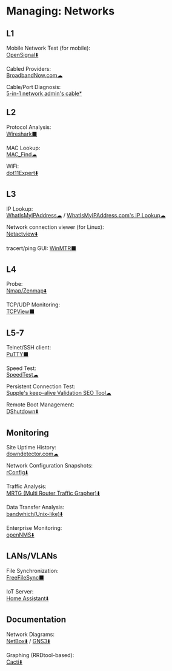 # Managing: Networks

## L1

Mobile Network Test (for mobile):  
[OpenSignal⬇️](https://www.opensignal.com/apps)

Cabled Providers:  
[BroadbandNow.com☁](https://broadbandnow.com/)

Cable/Port Diagnosis:  
[5-in-1 network admin's cable*](http://www.ossmann.com/5-in-1.html)

## L2

Protocol Analysis:  
[Wireshark⬛](https://www.wireshark.org/)

MAC Lookup:  
[MAC_Find☁](http://coffer.com/mac_find/)

WiFi:  
[dot11Expert⬇️](https://kcsoftwares.com/?dot11expert)

## L3

IP Lookup:  
[WhatIsMyIPAddress☁](https://whatismyipaddress.com/) / 
[WhatIsMyIPAddress.com's IP Lookup☁](https://whatismyipaddress.com/ip-lookup)

Network connection viewer (for Linux):  
[Netactview⬇️](http://netactview.sourceforge.net/)

tracert/ping GUI:
[WinMTR⬛](https://www.bitwizard.nl/mtr/)

## L4

Probe:  
[Nmap/Zenmap⬇️](https://nmap.org/)

TCP/UDP Monitoring:  
[TCPView⬛](https://docs.microsoft.com/en-us/sysinternals/downloads/tcpview)

## L5-7

Telnet/SSH client:  
[PuTTY⬛](https://putty.org/)

Speed Test:  
[SpeedTest☁](https://www.speedtest.net/)

Persistent Connection Test:  
[Supple's keep-alive Validation SEO Tool☁](https://supple.com.au/tools/check-persistent-connection/)

Remote Boot Management:  
[DShutdown⬇️](http://dimio.altervista.org/eng/#DShutdown)

## Monitoring

Site Uptime History:  
[downdetector.com☁](https://downdetector.com/)

Network Configuration Snapshots:  
[rConfig⬇️](https://rconfig.com/)

Traffic Analysis:  
[MRTG (Multi Router Traffic Grapher)⬇️](https://oss.oetiker.ch/mrtg/)

Data Transfer Analysis:  
[bandwhich(Unix-like)⬇️](https://github.com/imsnif/bandwhich)

Enterprise Monitoring:  
[openNMS⬇️](https://www.opennms.com/)

## LANs/VLANs

File Synchronization:  
[FreeFileSync⬛](https://freefilesync.org/)

IoT Server:  
[Home Assistant⬇️](https://www.home-assistant.io/)

## Documentation

Network Diagrams:  
[NetBox⬇️](https://netbox.readthedocs.io/) / 
[GNS3⬇️](https://gns3.com/)

Graphing (RRDtool-based):  
[Cacti⬇️](https://www.cacti.net/)

